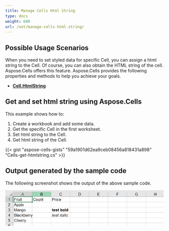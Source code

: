 ```yaml
---
title: Manage Cells Html String
type: docs
weight: 600
url: /net/manage-cells-html-string/
---
```


## **Possible Usage Scenarios**
When you need to set styled data for specific Cell, you can assign a html string to the Cell. Of course, you can also obtain the HTML string of the cell. Aspose.Cells offers this feature. Aspose.Cells provides the following properties and methods to help you achieve your goals.
- [**Cell.HtmlString**](https://reference.aspose.com/cells/net/aspose.cells/cell/htmlstring)

## **Get and set html string using Aspose.Cells**
This example shows how to:

1. Create a workbook and add some data.
1. Get the specific Cell in the first worksheet.
1. Set html string to the Cell.
1. Get html string of the Cell.

{{< gist "aspose-cells-gists" "59a1901d62ea9ceb08456a818431a898" "Cells-get-htmlstring.cs" >}}

## Output generated by the sample code

The following screenshot shows the output of the above sample code.

![todo:image_alt_text](htmlstring.png)